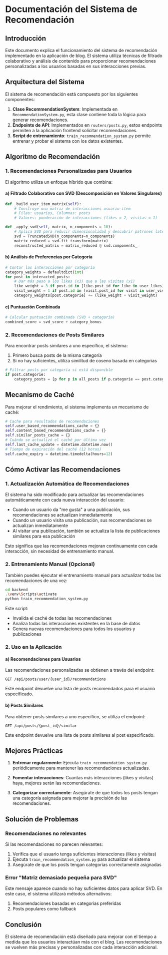 # Documentación del Sistema de Recomendación

## Introducción

Este documento explica el funcionamiento del sistema de recomendación implementado en la aplicación de blog. El sistema utiliza técnicas de filtrado colaborativo y análisis de contenido para proporcionar recomendaciones personalizadas a los usuarios basadas en sus interacciones previas.

## Arquitectura del Sistema

El sistema de recomendación está compuesto por los siguientes componentes:

1. **Clase RecommendationSystem**: Implementada en `RecommendationSystem.py`, esta clase contiene toda la lógica para generar recomendaciones.
2. **Endpoints de API**: Implementados en `routers/posts.py`, estos endpoints permiten a la aplicación frontend solicitar recomendaciones.
3. **Script de entrenamiento**: `train_recommendation_system.py` permite entrenar y probar el sistema con los datos existentes.

## Algoritmo de Recomendación

### 1. Recomendaciones Personalizadas para Usuarios

El algoritmo utiliza un enfoque híbrido que combina:

#### a) Filtrado Colaborativo con SVD (Descomposición en Valores Singulares)

```python
def _build_user_item_matrix(self):
    # Construye una matriz de interacciones usuario-item
    # Filas: usuarios, Columnas: posts
    # Valores: ponderación de interacciones (likes = 2, visitas = 1)
```

```python
def _apply_svd(self, matrix, n_components = 10):
    # Aplica SVD para reducir dimensionalidad y descubrir patrones latentes
    svd = TruncatedSVD(n_components=n_components)
    matrix_reduced = svd.fit_transform(matrix)
    reconstructed_matrix = matrix_reduced @ svd.components_
```

#### b) Análisis de Preferencias por Categoría

```python
# Contar las interacciones por categoría
category_weights = defaultdict(int)
for post in interacted_posts:
    # Dar más peso a los likes (x3) que a las visitas (x1)
    like_weight = 3 if post.id in [like.post_id for like in user_likes] else 0
    visit_weight = 1 if post.id in [visit.post_id for visit in user_visits] else 0
    category_weights[post.categorie] += (like_weight + visit_weight)
```

#### c) Puntuación Combinada

```python
# Calcular puntuación combinada (SVD + categoría)
combined_score = svd_score + category_bonus
```

### 2. Recomendaciones de Posts Similares

Para encontrar posts similares a uno específico, el sistema:

1. Primero busca posts de la misma categoría
2. Si no hay suficientes, utiliza similitud de coseno basada en categorías

```python
# Filtrar posts por categoría si está disponible
if post.categorie:
    category_posts = [p for p in all_posts if p.categorie == post.categorie and p.id != post_id]
```

## Mecanismo de Caché

Para mejorar el rendimiento, el sistema implementa un mecanismo de caché:

```python
# Cache para resultados de recomendaciones
self.user_based_recommendations_cache = {}
self.content_based_recommendations_cache = {}
self.similar_posts_cache = {}
# Cuándo se actualizó el caché por última vez
self.last_cache_update = datetime.datetime.now()
# Tiempo de expiración del caché (12 horas)
self.cache_expiry = datetime.timedelta(hours=12)
```

## Cómo Activar las Recomendaciones

### 1. Actualización Automática de Recomendaciones

El sistema ha sido modificado para actualizar las recomendaciones automáticamente con cada nueva interacción del usuario:

- Cuando un usuario da "me gusta" a una publicación, sus recomendaciones se actualizan inmediatamente
- Cuando un usuario visita una publicación, sus recomendaciones se actualizan inmediatamente
- Al visitar una publicación, también se actualiza la lista de publicaciones similares para esa publicación

Esto significa que las recomendaciones mejoran continuamente con cada interacción, sin necesidad de entrenamiento manual.

### 2. Entrenamiento Manual (Opcional)

También puedes ejecutar el entrenamiento manual para actualizar todas las recomendaciones de una vez:

```bash
cd backend
.\venv\Scripts\activate
python train_recommendation_system.py
```

Este script:
- Invalida el caché de todas las recomendaciones
- Analiza todas las interacciones existentes en la base de datos
- Genera nuevas recomendaciones para todos los usuarios y publicaciones

### 2. Uso en la Aplicación

#### a) Recomendaciones para Usuarios

Las recomendaciones personalizadas se obtienen a través del endpoint:

```
GET /api/posts/user/{user_id}/recommendations
```

Este endpoint devuelve una lista de posts recomendados para el usuario especificado.

#### b) Posts Similares

Para obtener posts similares a uno específico, se utiliza el endpoint:

```
GET /api/posts/{post_id}/similar
```

Este endpoint devuelve una lista de posts similares al post especificado.

## Mejores Prácticas

1. **Entrenar regularmente**: Ejecuta `train_recommendation_system.py` periódicamente para mantener las recomendaciones actualizadas.

2. **Fomentar interacciones**: Cuantas más interacciones (likes y visitas) haya, mejores serán las recomendaciones.

3. **Categorizar correctamente**: Asegúrate de que todos los posts tengan una categoría asignada para mejorar la precisión de las recomendaciones.

## Solución de Problemas

### Recomendaciones no relevantes

Si las recomendaciones no parecen relevantes:

1. Verifica que el usuario tenga suficientes interacciones (likes y visitas)
2. Ejecuta `train_recommendation_system.py` para actualizar el sistema
3. Asegúrate de que los posts tengan categorías correctamente asignadas

### Error "Matriz demasiado pequeña para SVD"

Este mensaje aparece cuando no hay suficientes datos para aplicar SVD. En este caso, el sistema utilizará métodos alternativos:

1. Recomendaciones basadas en categorías preferidas
2. Posts populares como fallback

## Conclusión

El sistema de recomendación está diseñado para mejorar con el tiempo a medida que los usuarios interactúan más con el blog. Las recomendaciones se vuelven más precisas y personalizadas con cada interacción adicional.
